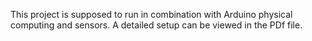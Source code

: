 This project is supposed to run in combination with Arduino physical computing and sensors.
A detailed setup can be viewed in the PDf file.
